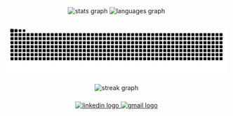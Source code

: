 <div align="center">
  <img src="https://github-readme-stats.vercel.app/api?username=bastianibanez&hide_title=false&hide_rank=true&show_icons=true&include_all_commits=true&count_private=true&disable_animations=false&theme=github_dark&locale=es&hide_border=true" height="150" alt="stats graph"  />
  <img src="https://github-readme-stats.vercel.app/api/top-langs?username=bastianibanez&locale=es&hide_title=false&layout=compact&card_width=320&langs_count=5&theme=github_dark&hide_border=true&custom_title=Lenguajes%20m%C3%A1s%20usados" height="200" alt="languages graph"  />
</div>

###

<picture>
  <source media="(prefers-color-scheme: dark)" srcset="https://raw.githubusercontent.com/bastianibanez/bastianibanez/output/github-contribution-grid-snake-dark.svg">
  <source media="(prefers-color-scheme: light)" srcset="https://raw.githubusercontent.com/bastianibanez/bastianibanez/output/github-contribution-grid-snake.svg">
  <img alt="github-contribution-grid-snake" src="https://raw.githubusercontent.com/bastianibanez/bastianibanez/output/github-contribution-grid-snake.svg">
</picture>

###

<div align="center">
  <img src="https://streak-stats.demolab.com?user=bastianibanez&locale=es&mode=weekly&theme=github_dark&hide_border=false&border_radius=5&date_format=j/n%5B/Y%5D&order=3&include_all_commits=false" height="150" alt="streak graph"  />
</div>

###

<div align="center">
  <a href="https://www.linkedin.com/in/bastianibanez/" target="_blank">
    <img src="https://img.shields.io/static/v1?message=LinkedIn&logo=linkedin&label=&color=0077B5&logoColor=white&labelColor=&style=for-the-badge" height="35" alt="linkedin logo"  />
  </a>
  <a href="bastian.miba@gmail.com" target="_blank">
    <img src="https://img.shields.io/static/v1?message=Gmail&logo=gmail&label=&color=D14836&logoColor=white&labelColor=&style=for-the-badge" height="35" alt="gmail logo"  />
  </a>
</div>

###
